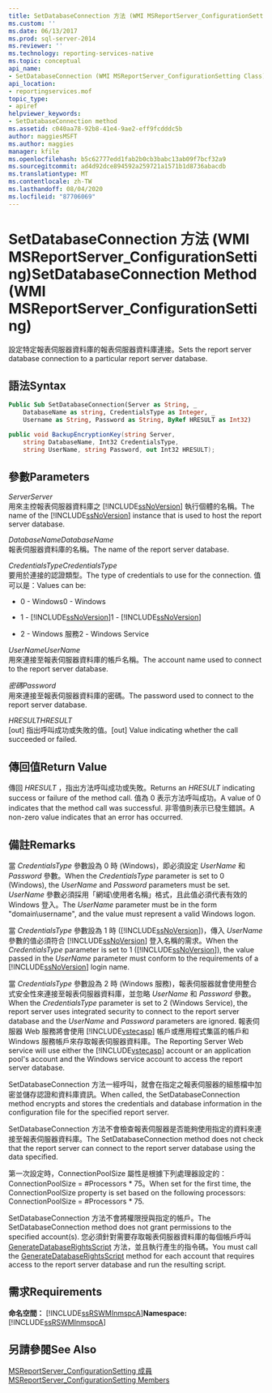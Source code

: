 ```yaml
---
title: SetDatabaseConnection 方法 (WMI MSReportServer_ConfigurationSetting) | Microsoft Docs
ms.custom: ''
ms.date: 06/13/2017
ms.prod: sql-server-2014
ms.reviewer: ''
ms.technology: reporting-services-native
ms.topic: conceptual
api_name:
- SetDatabaseConnection (WMI MSReportServer_ConfigurationSetting Class)
api_location:
- reportingservices.mof
topic_type:
- apiref
helpviewer_keywords:
- SetDatabaseConnection method
ms.assetid: c040aa78-92b8-41e4-9ae2-eff9fcdddc5b
author: maggiesMSFT
ms.author: maggies
manager: kfile
ms.openlocfilehash: b5c62777edd1fab2b0cb3babc13ab09f7bcf32a9
ms.sourcegitcommit: ad4d92dce894592a259721a1571b1d8736abacdb
ms.translationtype: MT
ms.contentlocale: zh-TW
ms.lasthandoff: 08/04/2020
ms.locfileid: "87706069"
---
```

# <a name="setdatabaseconnection-method-wmi-msreportserver_configurationsetting"></a><span data-ttu-id="1d5d6-102">SetDatabaseConnection 方法 (WMI MSReportServer_ConfigurationSetting)</span><span class="sxs-lookup"><span data-stu-id="1d5d6-102">SetDatabaseConnection Method (WMI MSReportServer_ConfigurationSetting)</span></span>
  <span data-ttu-id="1d5d6-103">設定特定報表伺服器資料庫的報表伺服器資料庫連接。</span><span class="sxs-lookup"><span data-stu-id="1d5d6-103">Sets the report server database connection to a particular report server database.</span></span>  
  
## <a name="syntax"></a><span data-ttu-id="1d5d6-104">語法</span><span class="sxs-lookup"><span data-stu-id="1d5d6-104">Syntax</span></span>  
  
```vb  
Public Sub SetDatabaseConnection(Server as String, _  
    DatabaseName as string, CredentialsType as Integer, _  
    Username as String, Password as String, ByRef HRESULT as Int32)  
```  
  
```csharp  
public void BackupEncryptionKey(string Server,   
    string DatabaseName, Int32 CredentialsType,   
    string UserName, string Password, out Int32 HRESULT);  
```  
  
## <a name="parameters"></a><span data-ttu-id="1d5d6-105">參數</span><span class="sxs-lookup"><span data-stu-id="1d5d6-105">Parameters</span></span>  
 <span data-ttu-id="1d5d6-106">*Server*</span><span class="sxs-lookup"><span data-stu-id="1d5d6-106">*Server*</span></span>  
 <span data-ttu-id="1d5d6-107">用來主控報表伺服器資料庫之 [!INCLUDE[ssNoVersion](../../includes/ssnoversion-md.md)] 執行個體的名稱。</span><span class="sxs-lookup"><span data-stu-id="1d5d6-107">The name of the [!INCLUDE[ssNoVersion](../../includes/ssnoversion-md.md)] instance that is used to host the report server database.</span></span>  
  
 <span data-ttu-id="1d5d6-108">*DatabaseName*</span><span class="sxs-lookup"><span data-stu-id="1d5d6-108">*DatabaseName*</span></span>  
 <span data-ttu-id="1d5d6-109">報表伺服器資料庫的名稱。</span><span class="sxs-lookup"><span data-stu-id="1d5d6-109">The name of the report server database.</span></span>  
  
 <span data-ttu-id="1d5d6-110">*CredentialsType*</span><span class="sxs-lookup"><span data-stu-id="1d5d6-110">*CredentialsType*</span></span>  
 <span data-ttu-id="1d5d6-111">要用於連接的認證類型。</span><span class="sxs-lookup"><span data-stu-id="1d5d6-111">The type of credentials to use for the connection.</span></span> <span data-ttu-id="1d5d6-112">值可以是：</span><span class="sxs-lookup"><span data-stu-id="1d5d6-112">Values can be:</span></span>  
  
-   <span data-ttu-id="1d5d6-113">0 - Windows</span><span class="sxs-lookup"><span data-stu-id="1d5d6-113">0 - Windows</span></span>  
  
-   <span data-ttu-id="1d5d6-114">1 - [!INCLUDE[ssNoVersion](../../includes/ssnoversion-md.md)]</span><span class="sxs-lookup"><span data-stu-id="1d5d6-114">1 - [!INCLUDE[ssNoVersion](../../includes/ssnoversion-md.md)]</span></span>  
  
-   <span data-ttu-id="1d5d6-115">2 - Windows 服務</span><span class="sxs-lookup"><span data-stu-id="1d5d6-115">2 - Windows Service</span></span>  
  
 <span data-ttu-id="1d5d6-116">*UserName*</span><span class="sxs-lookup"><span data-stu-id="1d5d6-116">*UserName*</span></span>  
 <span data-ttu-id="1d5d6-117">用來連接至報表伺服器資料庫的帳戶名稱。</span><span class="sxs-lookup"><span data-stu-id="1d5d6-117">The account name used to connect to the report server database.</span></span>  
  
 <span data-ttu-id="1d5d6-118">*密碼*</span><span class="sxs-lookup"><span data-stu-id="1d5d6-118">*Password*</span></span>  
 <span data-ttu-id="1d5d6-119">用來連接至報表伺服器資料庫的密碼。</span><span class="sxs-lookup"><span data-stu-id="1d5d6-119">The password used to connect to the report server database.</span></span>  
  
 <span data-ttu-id="1d5d6-120">*HRESULT*</span><span class="sxs-lookup"><span data-stu-id="1d5d6-120">*HRESULT*</span></span>  
 <span data-ttu-id="1d5d6-121">[out] 指出呼叫成功或失敗的值。</span><span class="sxs-lookup"><span data-stu-id="1d5d6-121">[out] Value indicating whether the call succeeded or failed.</span></span>  
  
## <a name="return-value"></a><span data-ttu-id="1d5d6-122">傳回值</span><span class="sxs-lookup"><span data-stu-id="1d5d6-122">Return Value</span></span>  
 <span data-ttu-id="1d5d6-123">傳回 *HRESULT* ，指出方法呼叫成功或失敗。</span><span class="sxs-lookup"><span data-stu-id="1d5d6-123">Returns an *HRESULT* indicating success or failure of the method call.</span></span> <span data-ttu-id="1d5d6-124">值為 0 表示方法呼叫成功。</span><span class="sxs-lookup"><span data-stu-id="1d5d6-124">A value of 0 indicates that the method call was successful.</span></span> <span data-ttu-id="1d5d6-125">非零值則表示已發生錯誤。</span><span class="sxs-lookup"><span data-stu-id="1d5d6-125">A non-zero value indicates that an error has occurred.</span></span>  
  
## <a name="remarks"></a><span data-ttu-id="1d5d6-126">備註</span><span class="sxs-lookup"><span data-stu-id="1d5d6-126">Remarks</span></span>  
 <span data-ttu-id="1d5d6-127">當 *CredentialsType* 參數設為 0 時 (Windows)，即必須設定 *UserName* 和 *Password* 參數。</span><span class="sxs-lookup"><span data-stu-id="1d5d6-127">When the *CredentialsType* parameter is set to 0 (Windows), the *UserName* and *Password* parameters must be set.</span></span> <span data-ttu-id="1d5d6-128">*UserName* 參數必須採用「網域\使用者名稱」格式，且此值必須代表有效的 Windows 登入。</span><span class="sxs-lookup"><span data-stu-id="1d5d6-128">The *UserName* parameter must be in the form "domain\username", and the value must represent a valid Windows logon.</span></span>  
  
 <span data-ttu-id="1d5d6-129">當 *CredentialsType* 參數設為 1 時 ([!INCLUDE[ssNoVersion](../../includes/ssnoversion-md.md)])，傳入 *UserName* 參數的值必須符合 [!INCLUDE[ssNoVersion](../../includes/ssnoversion-md.md)] 登入名稱的需求。</span><span class="sxs-lookup"><span data-stu-id="1d5d6-129">When the *CredentialsType* parameter is set to 1 ([!INCLUDE[ssNoVersion](../../includes/ssnoversion-md.md)]), the value passed in the *UserName* parameter must conform to the requirements of a [!INCLUDE[ssNoVersion](../../includes/ssnoversion-md.md)] login name.</span></span>  
  
 <span data-ttu-id="1d5d6-130">當 *CredentialsType* 參數設為 2 時 (Windows 服務)，報表伺服器就會使用整合式安全性來連接至報表伺服器資料庫，並忽略 *UserName* 和 *Password* 參數。</span><span class="sxs-lookup"><span data-stu-id="1d5d6-130">When the *CredentialsType* parameter is set to 2 (Windows Service), the report server uses integrated security to connect to the report server database and the *UserName* and *Password* parameters are ignored.</span></span> <span data-ttu-id="1d5d6-131">報表伺服器 Web 服務將會使用 [!INCLUDE[vstecasp](../../includes/vstecasp-md.md)] 帳戶或應用程式集區的帳戶和 Windows 服務帳戶來存取報表伺服器資料庫。</span><span class="sxs-lookup"><span data-stu-id="1d5d6-131">The Reporting Server Web service will use either the [!INCLUDE[vstecasp](../../includes/vstecasp-md.md)] account or an application pool's account and the Windows service account to access the report server database.</span></span>  
  
 <span data-ttu-id="1d5d6-132">SetDatabaseConnection 方法一經呼叫，就會在指定之報表伺服器的組態檔中加密並儲存認證和資料庫資訊。</span><span class="sxs-lookup"><span data-stu-id="1d5d6-132">When called, the SetDatabaseConnection method encrypts and stores the credentials and database information in the configuration file for the specified report server.</span></span>  
  
 <span data-ttu-id="1d5d6-133">SetDatabaseConnection 方法不會檢查報表伺服器是否能夠使用指定的資料來連接至報表伺服器資料庫。</span><span class="sxs-lookup"><span data-stu-id="1d5d6-133">The SetDatabaseConnection method does not check that the report server can connect to the report server database using the data specified.</span></span>  
  
 <span data-ttu-id="1d5d6-134">第一次設定時，ConnectionPoolSize 屬性是根據下列處理器設定的：ConnectionPoolSize = #Processors \* 75。</span><span class="sxs-lookup"><span data-stu-id="1d5d6-134">When set for the first time, the ConnectionPoolSize property is set based on the following processors: ConnectionPoolSize = #Processors \* 75.</span></span>  
  
 <span data-ttu-id="1d5d6-135">SetDatabaseConnection 方法不會將權限授與指定的帳戶。</span><span class="sxs-lookup"><span data-stu-id="1d5d6-135">The SetDatabaseConnection method does not grant permissions to the specified account(s).</span></span> <span data-ttu-id="1d5d6-136">您必須針對需要存取報表伺服器資料庫的每個帳戶呼叫 [GenerateDatabaseRightsScript](configurationsetting-method-generatedatabaserightsscript.md) 方法，並且執行產生的指令碼。</span><span class="sxs-lookup"><span data-stu-id="1d5d6-136">You must call the [GenerateDatabaseRightsScript](configurationsetting-method-generatedatabaserightsscript.md) method for each account that requires access to the report server database and run the resulting script.</span></span>  
  
## <a name="requirements"></a><span data-ttu-id="1d5d6-137">需求</span><span class="sxs-lookup"><span data-stu-id="1d5d6-137">Requirements</span></span>  
 <span data-ttu-id="1d5d6-138">**命名空間：** [!INCLUDE[ssRSWMInmspcA](../../includes/ssrswminmspca-md.md)]</span><span class="sxs-lookup"><span data-stu-id="1d5d6-138">**Namespace:** [!INCLUDE[ssRSWMInmspcA](../../includes/ssrswminmspca-md.md)]</span></span>  
  
## <a name="see-also"></a><span data-ttu-id="1d5d6-139">另請參閱</span><span class="sxs-lookup"><span data-stu-id="1d5d6-139">See Also</span></span>  
 [<span data-ttu-id="1d5d6-140">MSReportServer_ConfigurationSetting 成員</span><span class="sxs-lookup"><span data-stu-id="1d5d6-140">MSReportServer_ConfigurationSetting Members</span></span>](msreportserver-configurationsetting-members.md)  
  
  
